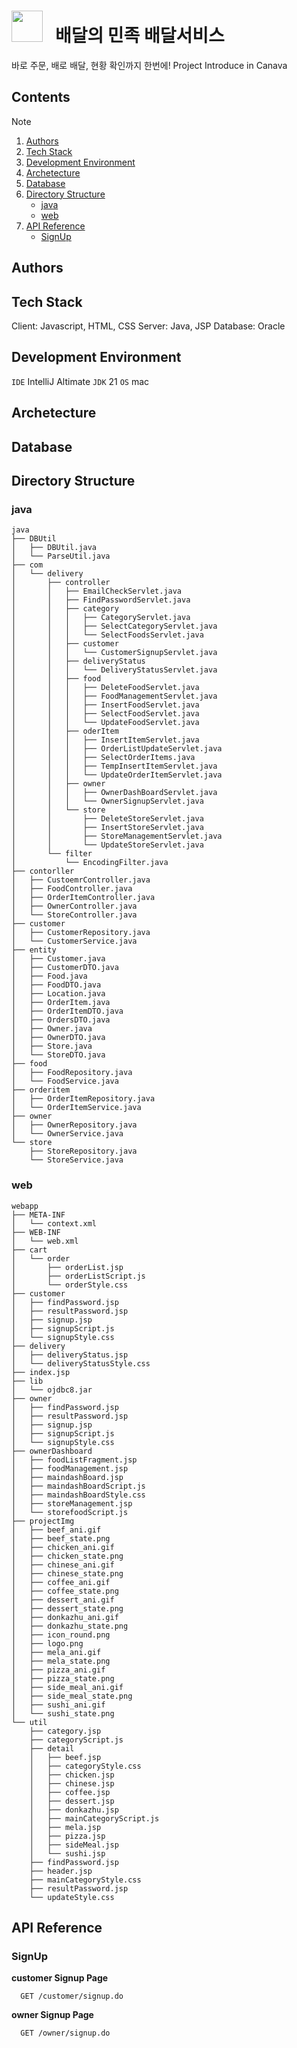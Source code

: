 <img src="https://github.com/user-attachments/assets/47ff9d4d-0a45-4ee4-957d-f4b8c975dbc1" width="50px" height="50px"> &nbsp;
배달의 민족 배달서비스
===
바로 주문, 배로 배달, 현황 확인까지 한번에!
Project Introduce in Canava

## Contents
> [!NOTE]
> 1. [Authors](#authors)
> 2. [Tech Stack](#tech-stack)
> 3. [Development Environment](#development-environment)
> 4. [Archetecture](#archetecture)
> 5. [Database](#database)
> 6. [Directory Structure](#directory-structure)  
>     - [java](#java)
>     - [web](#web)
> 7. [API Reference](#api-reference)  
>     - [SignUp](#signup)

## Authors

## Tech Stack
Client: Javascript, HTML, CSS
Server: Java, JSP
Database: Oracle

## Development Environment
`IDE` IntelliJ Altimate
`JDK` 21
`OS` mac

## Archetecture

## Database

## Directory Structure
### java
```
java
├── DBUtil
│   ├── DBUtil.java
│   └── ParseUtil.java
├── com
│   └── delivery
│       ├── controller
│       │   ├── EmailCheckServlet.java
│       │   ├── FindPasswordServlet.java
│       │   ├── category
│       │   │   ├── CategoryServlet.java
│       │   │   ├── SelectCategoryServlet.java
│       │   │   └── SelectFoodsServlet.java
│       │   ├── customer
│       │   │   └── CustomerSignupServlet.java
│       │   ├── deliveryStatus
│       │   │   └── DeliveryStatusServlet.java
│       │   ├── food
│       │   │   ├── DeleteFoodServlet.java
│       │   │   ├── FoodManagementServlet.java
│       │   │   ├── InsertFoodServlet.java
│       │   │   ├── SelectFoodServlet.java
│       │   │   └── UpdateFoodServlet.java
│       │   ├── oderItem
│       │   │   ├── InsertItemServlet.java
│       │   │   ├── OrderListUpdateServlet.java
│       │   │   ├── SelectOrderItems.java
│       │   │   ├── TempInsertItemServlet.java
│       │   │   └── UpdateOrderItemServlet.java
│       │   ├── owner
│       │   │   ├── OwnerDashBoardServlet.java
│       │   │   └── OwnerSignupServlet.java
│       │   └── store
│       │       ├── DeleteStoreServlet.java
│       │       ├── InsertStoreServlet.java
│       │       ├── StoreManagementServlet.java
│       │       └── UpdateStoreServlet.java
│       └── filter
│           └── EncodingFilter.java
├── contorller
│   ├── CustoemrController.java
│   ├── FoodController.java
│   ├── OrderItemController.java
│   ├── OwnerController.java
│   └── StoreController.java
├── customer
│   ├── CustomerRepository.java
│   └── CustomerService.java
├── entity
│   ├── Customer.java
│   ├── CustomerDTO.java
│   ├── Food.java
│   ├── FoodDTO.java
│   ├── Location.java
│   ├── OrderItem.java
│   ├── OrderItemDTO.java
│   ├── OrdersDTO.java
│   ├── Owner.java
│   ├── OwnerDTO.java
│   ├── Store.java
│   └── StoreDTO.java
├── food
│   ├── FoodRepository.java
│   └── FoodService.java
├── orderitem
│   ├── OrderItemRepository.java
│   └── OrderItemService.java
├── owner
│   ├── OwnerRepository.java
│   └── OwnerService.java
└── store
    ├── StoreRepository.java
    └── StoreService.java
```

### web
```
webapp
├── META-INF
│   └── context.xml
├── WEB-INF
│   └── web.xml
├── cart
│   └── order
│       ├── orderList.jsp
│       ├── orderListScript.js
│       └── orderStyle.css
├── customer
│   ├── findPassword.jsp
│   ├── resultPassword.jsp
│   ├── signup.jsp
│   ├── signupScript.js
│   └── signupStyle.css
├── delivery
│   ├── deliveryStatus.jsp
│   └── deliveryStatusStyle.css
├── index.jsp
├── lib
│   └── ojdbc8.jar
├── owner
│   ├── findPassword.jsp
│   ├── resultPassword.jsp
│   ├── signup.jsp
│   ├── signupScript.js
│   └── signupStyle.css
├── ownerDashboard
│   ├── foodListFragment.jsp
│   ├── foodManagement.jsp
│   ├── maindashBoard.jsp
│   ├── maindashBoardScript.js
│   ├── maindashBoardStyle.css
│   ├── storeManagement.jsp
│   └── storefoodScript.js
├── projectImg
│   ├── beef_ani.gif
│   ├── beef_state.png
│   ├── chicken_ani.gif
│   ├── chicken_state.png
│   ├── chinese_ani.gif
│   ├── chinese_state.png
│   ├── coffee_ani.gif
│   ├── coffee_state.png
│   ├── dessert_ani.gif
│   ├── dessert_state.png
│   ├── donkazhu_ani.gif
│   ├── donkazhu_state.png
│   ├── icon_round.png
│   ├── logo.png
│   ├── mela_ani.gif
│   ├── mela_state.png
│   ├── pizza_ani.gif
│   ├── pizza_state.png
│   ├── side_meal_ani.gif
│   ├── side_meal_state.png
│   ├── sushi_ani.gif
│   └── sushi_state.png
└── util
    ├── category.jsp
    ├── categoryScript.js
    ├── detail
    │   ├── beef.jsp
    │   ├── categoryStyle.css
    │   ├── chicken.jsp
    │   ├── chinese.jsp
    │   ├── coffee.jsp
    │   ├── dessert.jsp
    │   ├── donkazhu.jsp
    │   ├── mainCategoryScript.js
    │   ├── mela.jsp
    │   ├── pizza.jsp
    │   ├── sideMeal.jsp
    │   └── sushi.jsp
    ├── findPassword.jsp
    ├── header.jsp
    ├── mainCategoryStyle.css
    ├── resultPassword.jsp
    └── updateStyle.css
```

## API Reference
### SignUp
**customer Signup Page**
```
  GET /customer/signup.do
```

**owner Signup Page**
```
  GET /owner/signup.do
```
